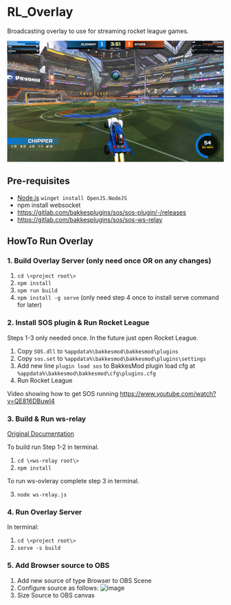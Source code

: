 # RL_Overlay
 Broadcasting overlay to use for streaming rocket league games.

![screen shot](/screenshot.png?raw=true "Overlay Example")

## Pre-requisites

- [Node.js](https://nodejs.org/en/) `winget install OpenJS.NodeJS`
- npm install websocket
- https://gitlab.com/bakkesplugins/sos/sos-plugin/-/releases 
- https://gitlab.com/bakkesplugins/sos/sos-ws-relay

## HowTo Run Overlay
### 1. Build Overlay Server (only need once OR on any changes)
1. `cd \<project root\>`
2. `npm install`
3. `npm run build`
4. `npm install -g serve` (only need step 4 once to install serve command for later)

### 2. Install SOS plugin & Run Rocket League
Steps 1-3 only needed once. In the future just open Rocket League.
1. Copy `SOS.dll` to `%appdata%\bakkesmod\bakkesmod\plugins`
2. Copy `sos.set` to `%appdata%\bakkesmod\bakkesmod\plugins\settings`
3. Add new line `plugin load sos` to BakkesMod plugin load cfg at `%appdata%\bakkesmod\bakkesmod\cfg\plugins.cfg`
4. Run Rocket League

Video showing how to get SOS running 
https://www.youtube.com/watch?v=QE816DBuwI4

### 3. Build & Run ws-relay
[Original Documentation](https://gitlab.com/bakkesplugins/sos/sos-ws-relay/-/blob/master/README.md)

To build run Step 1-2 in terminal.
1. `cd \<ws-relay root\>`
2. `npm install`

To run ws-ovleray complete step 3 in terminal.

3. `node ws-relay.js`

### 4. Run Overlay Server
In terminal:
1. `cd \<project root\>`
2. `serve -s build`

### 5. Add Browser source to OBS
1. Add new source of type Browser to OBS Scene
2. Configure source as follows:
![image](https://user-images.githubusercontent.com/118381/220740126-cbef0e81-4d6f-45be-90e4-c4cd0cf7b544.png)
3. Size Source to OBS canvas

